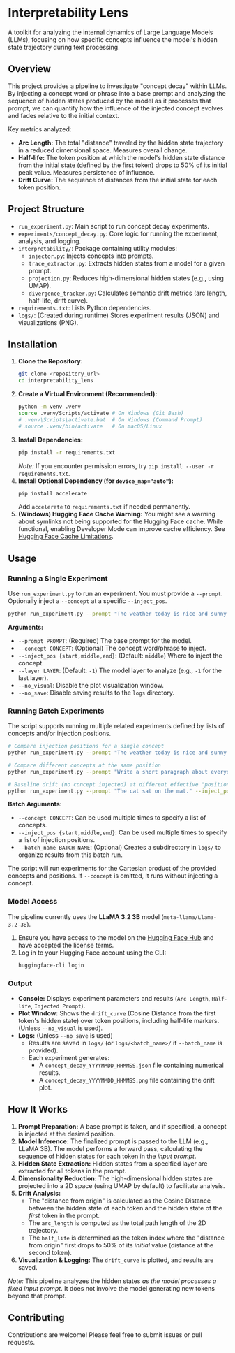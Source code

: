 # Interpretability Lens

A toolkit for analyzing the internal dynamics of Large Language Models (LLMs), focusing on how specific concepts influence the model's hidden state trajectory during text processing.

## Overview

This project provides a pipeline to investigate "concept decay" within LLMs. By injecting a concept word or phrase into a base prompt and analyzing the sequence of hidden states produced by the model as it processes that prompt, we can quantify how the influence of the injected concept evolves and fades relative to the initial context.

Key metrics analyzed:
*   **Arc Length:** The total "distance" traveled by the hidden state trajectory in a reduced dimensional space. Measures overall change.
*   **Half-life:** The token position at which the model's hidden state distance from the initial state (defined by the first token) drops to 50% of its initial peak value. Measures persistence of influence.
*   **Drift Curve:** The sequence of distances from the initial state for each token position.

## Project Structure

*   `run_experiment.py`: Main script to run concept decay experiments.
*   `experiments/concept_decay.py`: Core logic for running the experiment, analysis, and logging.
*   `interpretability/`: Package containing utility modules:
    *   `injector.py`: Injects concepts into prompts.
    *   `trace_extractor.py`: Extracts hidden states from a model for a given prompt.
    *   `projection.py`: Reduces high-dimensional hidden states (e.g., using UMAP).
    *   `divergence_tracker.py`: Calculates semantic drift metrics (arc length, half-life, drift curve).
*   `requirements.txt`: Lists Python dependencies.
*   `logs/`: (Created during runtime) Stores experiment results (JSON) and visualizations (PNG).

## Installation

1.  **Clone the Repository:**
    ```bash
    git clone <repository_url>
    cd interpretability_lens
    ```
2.  **Create a Virtual Environment (Recommended):**
    ```bash
    python -m venv .venv
    source .venv/Scripts/activate # On Windows (Git Bash)
    # .venv\Scripts\activate.bat  # On Windows (Command Prompt)
    # source .venv/bin/activate   # On macOS/Linux
    ```
3.  **Install Dependencies:**
    ```bash
    pip install -r requirements.txt
    ```
    *Note:* If you encounter permission errors, try `pip install --user -r requirements.txt`.
4.  **Install Optional Dependency (for `device_map="auto"`):**
    ```bash
    pip install accelerate
    ```
    Add `accelerate` to `requirements.txt` if needed permanently.
5.  **(Windows) Hugging Face Cache Warning:** You might see a warning about symlinks not being supported for the Hugging Face cache. While functional, enabling Developer Mode can improve cache efficiency. See [Hugging Face Cache Limitations](https://huggingface.co/docs/huggingface_hub/how-to-cache#limitations).

## Usage

### Running a Single Experiment

Use `run_experiment.py` to run an experiment. You must provide a `--prompt`. Optionally inject a `--concept` at a specific `--inject_pos`.

```bash
python run_experiment.py --prompt "The weather today is nice and sunny." --concept "happiness" --inject_pos "middle"
```

**Arguments:**
*   `--prompt PROMPT`: (Required) The base prompt for the model.
*   `--concept CONCEPT`: (Optional) The concept word/phrase to inject.
*   `--inject_pos {start,middle,end}`: (Default: `middle`) Where to inject the concept.
*   `--layer LAYER`: (Default: `-1`) The model layer to analyze (e.g., `-1` for the last layer).
*   `--no_visual`: Disable the plot visualization window.
*   `--no_save`: Disable saving results to the `logs` directory.

### Running Batch Experiments

The script supports running multiple related experiments defined by lists of concepts and/or injection positions.

```bash
# Compare injection positions for a single concept
python run_experiment.py --prompt "The weather today is nice and sunny." --concept "happiness" --inject_pos start --inject_pos middle --inject_pos end --batch_name "happiness_position_comparison"

# Compare different concepts at the same position
python run_experiment.py --prompt "Write a short paragraph about everyday life." --concept "technology" --concept "nature" --concept "nostalgia" --inject_pos middle --batch_name "concept_type_comparison"

# Baseline drift (no concept injected) at different effective "positions"
python run_experiment.py --prompt "The cat sat on the mat." --inject_pos start --inject_pos middle --inject_pos end --batch_name "baseline_drift"
```

**Batch Arguments:**
*   `--concept CONCEPT`: Can be used multiple times to specify a list of concepts.
*   `--inject_pos {start,middle,end}`: Can be used multiple times to specify a list of injection positions.
*   `--batch_name BATCH_NAME`: (Optional) Creates a subdirectory in `logs/` to organize results from this batch run.

The script will run experiments for the Cartesian product of the provided concepts and positions. If `--concept` is omitted, it runs without injecting a concept.

### Model Access

The pipeline currently uses the **LLaMA 3.2 3B** model (`meta-llama/Llama-3.2-3B`).

1.  Ensure you have access to the model on the [Hugging Face Hub](https://huggingface.co/meta-llama/Llama-3.2-3B) and have accepted the license terms.
2.  Log in to your Hugging Face account using the CLI:
    ```bash
    huggingface-cli login
    ```

### Output

*   **Console:** Displays experiment parameters and results (`Arc Length`, `Half-life`, `Injected Prompt`).
*   **Plot Window:** Shows the `drift_curve` (Cosine Distance from the first token's hidden state) over token positions, including half-life markers. (Unless `--no_visual` is used).
*   **Logs:** (Unless `--no_save` is used)
    *   Results are saved in `logs/` (or `logs/<batch_name>/` if `--batch_name` is provided).
    *   Each experiment generates:
        *   A `concept_decay_YYYYMMDD_HHMMSS.json` file containing numerical results.
        *   A `concept_decay_YYYYMMDD_HHMMSS.png` file containing the drift plot.

## How It Works

1.  **Prompt Preparation:** A base prompt is taken, and if specified, a concept is injected at the desired position.
2.  **Model Inference:** The finalized prompt is passed to the LLM (e.g., LLaMA 3B). The model performs a forward pass, calculating the sequence of hidden states for each token in the *input prompt*.
3.  **Hidden State Extraction:** Hidden states from a specified layer are extracted for all tokens in the prompt.
4.  **Dimensionality Reduction:** The high-dimensional hidden states are projected into a 2D space (using UMAP by default) to facilitate analysis.
5.  **Drift Analysis:**
    *   The "distance from origin" is calculated as the Cosine Distance between the hidden state of each token and the hidden state of the *first* token in the prompt.
    *   The `arc_length` is computed as the total path length of the 2D trajectory.
    *   The `half_life` is determined as the token index where the "distance from origin" first drops to 50% of its *initial* value (distance at the second token).
6.  **Visualization & Logging:** The `drift_curve` is plotted, and results are saved.

*Note:* This pipeline analyzes the hidden states *as the model processes a fixed input prompt*. It does not involve the model generating new tokens beyond that prompt.

## Contributing

Contributions are welcome! Please feel free to submit issues or pull requests.

